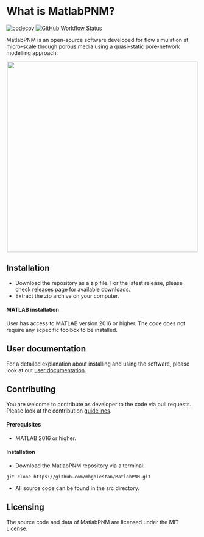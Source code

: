 
# What is MatlabPNM?

[![codecov](https://codecov.io/gh/leilahashemi/MatlabPNM/branch/master/graph/badge.svg?token=68C8WTS8OW)](https://codecov.io/gh/leilahashemi/MatlabPNM)
[![GitHub Workflow Status](https://img.shields.io/github/actions/workflow/status/leilahashemi/MatlabPNM/documentation.yaml)](https://leilahashemi.github.io/MatlabPNM/)

MatlabPNM is an open-source software developed for flow simulation at micro-scale through porous media using a quasi-static pore-network modelling approach. 
<p align="center">
  <img src="./results/PNM.gif" width="500"/>
</p>
<!-- 
### Quasi-static package graph
<p align="center">
  <img src="./results/quasi.png" width="700"/>
</p>

### Quasi-static drainage flowchart
<p align="center">
  <img src="./results/drain.png" width="600"/>
</p>

### Quasi-static imbibition flowchart
<p align="center">
  <img src="./results/imb.png" width="800"/>
</p> -->

## Installation
* Download the repository as a zip file. For the latest release, please check [releases page](https://github.com/mhgolestan/MatlabPNM/releases/) for available downloads.
* Extract the zip archive on your computer.

#### MATLAB installation
User has access to MATLAB version 2016 or higher. The code does not require any scpecific toolbox to be installed.

## User documentation
For a detailed explanation about installing and using the software, please look at out [user documentation](https://github.com/mhgolestan/MatlabPNM/blob/master/doc/User_Manual.md).
 
## Contributing
You are welcome to contribute as developer to the code via pull requests. Please look at the contribution [guidelines](??).

#### Prerequisites
* MATLAB 2016 or higher.

#### Installation
* Download the MatlabPNM repository via a terminal:
```
git clone https://github.com/mhgolestan/MatlabPNM.git
```
* All source code can be found in the src directory.

## Licensing
The source code and data of MatlabPNM are licensed under the MIT License. 
